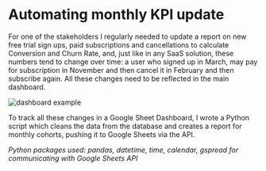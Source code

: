 # Automating monthly KPI update

For one of the stakeholders I regularly needed to update a report on new free trial sign ups, paid subscriptions and cancellations to calculate Conversion and Churn Rate, and, just like in any SaaS solution, these numbers tend to change over time: a user who signed up in March, may pay for subscription in November and then cancel it in February and then subscribe again. All these changes need to be reflected in the main dashboard. 

![dashboard example](https://user-images.githubusercontent.com/91870217/210390040-86ecef8a-ddeb-4866-b7ed-8971c8ff6c1f.JPG)


To track all these changes in a Google Sheet Dashboard, I wrote a Python script which cleans the data from the database and creates a report for monthly cohorts, pushing it to Google Sheets via the API. 

*Python packages used: pandas, datetime, time, calendar, gspread for communicating with Google Sheets API*
